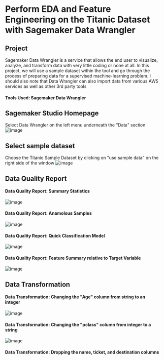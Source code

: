 # Perform EDA and Feature Engineering on the Titanic Dataset with Sagemaker Data Wrangler

## Project
Sagemaker Data Wrangler is a service that allows the end user to visualize, analyze, and transform data with very little coding or none at all. In this project, we will use a sample dataset within the tool and go through the process of preparing data for a supervised machine-learning problem. I should also note that Data Wrangler can also import data from various AWS services as well as other 3rd party tools

#### Tools Used: Sagemaker Data Wrangler

## Sagemaker Studio Homepage
Select Data Wrangler on the left menu underneath the "Data" section
![image](https://github.com/jingle77/AWS-Projects/blob/main/sagemaker-data-wrangler-titanic-data/Images/1_Studio_Home.PNG)

## Select sample dataset
Choose the Titanic Sample Dataset by clicking on "use sample data" on the right side of the window
![image](https://github.com/jingle77/AWS-Projects/blob/main/sagemaker-data-wrangler-titanic-data/Images/2_Sample_Data.PNG)

## Data Quality Report

#### Data Quality Report: Summary Statistics
![image](https://github.com/jingle77/AWS-Projects/blob/main/sagemaker-data-wrangler-titanic-data/Images/3_Data_Quality_Report_1.PNG)

#### Data Quality Report: Anamolous Samples
![image](https://github.com/jingle77/AWS-Projects/blob/main/sagemaker-data-wrangler-titanic-data/Images/3_Data_Quality_Report_2.PNG)

#### Data Quality Report: Quick Classification Model
![image](https://github.com/jingle77/AWS-Projects/blob/main/sagemaker-data-wrangler-titanic-data/Images/3_Data_Quality_Report_3.PNG)

#### Data Quality Report: Feature Summary relative to Target Variable
![image](https://github.com/jingle77/AWS-Projects/blob/main/sagemaker-data-wrangler-titanic-data/Images/3_Data_Quality_Report_4.PNG)

## Data Transformation

#### Data Transformation: Changing the "Age" column from string to an integer
![image](https://github.com/jingle77/AWS-Projects/blob/main/sagemaker-data-wrangler-titanic-data/Images/4_Data_Transform_1.PNG)

#### Data Transformation: Changing the "pclass" column from integer to a string
![image](https://github.com/jingle77/AWS-Projects/blob/main/sagemaker-data-wrangler-titanic-data/Images/4_Data_Transform_2.PNG)

#### Data Transformation: Dropping the name, ticket, and destination columns

